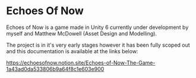 # Echoes Of Now

Echoes of Now is a game made in Unity 6 currently under development by myself and Matthew McDowell (Asset Design and Modelling).

The project is in it's very early stages however it has been fully scoped out and this documentation is available at the links below:

https://echoesofnow.notion.site/Echoes-of-Now-The-Game-1a43ad0da533806b9a64f8c1e603e900
